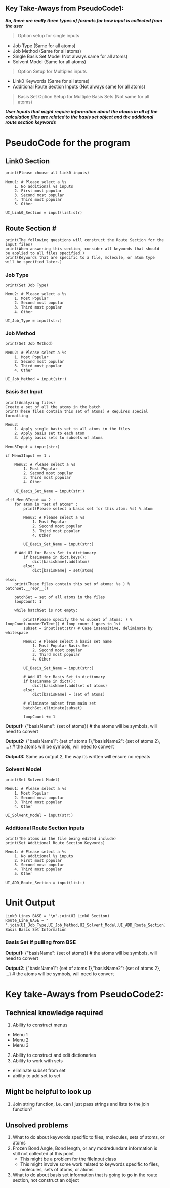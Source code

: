 ## Key Take-Aways from PseudoCode1:

***So, there are really three types of formats for how input is collected from the user***

> Option setup for single inputs
- Job Type (Same for all atoms)
- Job Method (Same for all atoms)
- Single Basis Set Model (Not always same for all atoms)
- Solvent Model (Same for all atoms)

> Option Setup for Multiples inputs
- Link0 Keywords (Same for all atoms)
- Additional Route Section Inputs (Not always same for all atoms)
> Basis Set Option Setup for Multiple Basis Sets (Not same for all atoms)

***User Inputs that might require information about the atoms in all of the calculation files are related to the basis set object and the additional route section keywords***

# PseudoCode for the program

## Link0 Section
    print(Please choose all link0 inputs)

    Menu1: # Please select a %s
        1. No additional %s inputs 
        2. First most popular
        3. Second most popular
        4. Third most popular
        5. Other

    UI_Link0_Section = input(list:str)

## Route Section *#*
    print(The following questions will construct the Route Section for the input files)
    print(When answering this section, consider all keywords that should be applied to all files specified.)
    print(Keywords that are specific to a file, molecule, or atom type will be specified later.)

### Job Type
    print(Set Job Type)

    Menu2: # Please select a %s
        1. Most Popular 
        2. Second most popular
        3. Third most popular
        4. Other

    UI_Job_Type = input(str:)

### Job Method
    print(Set Job Method)

    Menu2: # Please select a %s
        1. Most Popular 
        2. Second most popular
        3. Third most popular
        4. Other

    UI_Job_Method = input(str:)

### Basis Set Input

    print(Analyzing files)
    Create a set of all the atoms in the batch
    print(These files contain this set of atoms) # Requires special formatting

    Menu3:
        1. Apply single basis set to all atoms in the files
        2. Apply basis set to each atom
        3. Apply basis sets to subsets of atoms

    Menu3Input = input(str:)

    if Menu3Input == 1 :

        Menu2: # Please select a %s
            1. Most Popular 
            2. Second most popular
            3. Third most popular
            4. Other

        UI_Basis_Set_Name = input(str:)

    elif Menu3Input == 2 :
        for atom in "set of atoms" :
            print(Please select a basis set for this atom: %s) % atom

            Menu2: # Please select a %s
                1. Most Popular 
                2. Second most popular
                3. Third most popular
                4. Other

            UI_Basis_Set_Name = input(str:)

        # Add UI for Basis Set to dictionary
            if basisName in dict.keys():
                dict[basisName].add(atom)
            else:
                dict[basisName] = set(atom)

    else:
        print(These files contain this set of atoms: %s ) % batchSet.__repr__()

        batchSet = set of all atoms in the files
        loopCount: 1

        while batchSet is not empty:

            print(Please specify the %s subset of atoms: ) % loopCount.numberToText() # loop count 1 goes to 1st
            subset = input(set:str) # Case insensitive, deliminate by whitespace

            Menu2: # Please select a basis set name
                1. Most Popular Basis Set
                2. Second most popular
                3. Third most popular
                4. Other

            UI_Basis_Set_Name = input(str:)

            # Add UI for Basis Set to dictionary
            if basisname in dict():
                dict[basisName].add(set of atoms)
            else:
                dict[basisName] = (set of atoms)
            
            # eliminate subset from main set
            batchSet.eliminate(subset)

            loopCount += 1

**Output1:** {"basisName": {set of atoms}} # the atoms will be symbols, will need to convert

**Output2:** {"basisName1": {set of atoms 1},"basisName2": {set of atoms 2}, ...} # the atoms will be symbols, will need to convert

**Output3:** Same as output 2, the way its written will ensure no repeats

### Solvent Model
    print(Set Solvent Model)

    Menu1: # Please select a %s
        1. Most Popular 
        2. Second most popular
        3. Third most popular
        4. Other

    UI_Solvent_Model = input(str:)

### Additional Route Section Inputs
    print(The atoms in the file being edited include)
    print(Set Additional Route Section Keywords)

    Menu1: # Please select a %s
        1. No additional %s inputs 
        2. First most popular
        3. Second most popular
        4. Third most popular
        5. Other

    UI_ADD_Route_Section = input(list:)

# Unit Output
    Link0_Lines_BASE = "\n".join(UI_Link0_Section) 
    Route_Line_BASE = " ".join(UI_Job_Type,UI_Job_Method,UI_Solvent_Model,UI_ADD_Route_Section)
    Basis Basis Set Information

### Basis Set if pulling from BSE

**Output1:** {"basisName": {set of atoms}} # the atoms will be symbols, will need to convert

**Output2:** {"basisName1": {set of atoms 1},"basisName2": {set of atoms 2}, ...} # the atoms will be symbols, will need to convert

# Key take-Aways from PseudoCode2:

## Technical knowledge required

1. Ability to construct menus
- Menu 1
- Menu 2
- Menu 3
2. Ability to construct and edit dictionaries
3. Ability to work with sets
- eliminate subset from set
 - ability to add set to set

## Might be helpful to look up
1. Join string function, i.e. can I just pass strings and lists to the join function?

## Unsolved problems
1. What to do about keywords specific to files, molecules, sets of atoms, or atoms
2. Frozen Bond Angle, Bond length, or any modredundant information is still not collected at this point
   - This might be a problem for the fileInput class
   - This might involve some work related to keywords specific to files, molecules, sets of atoms, or atoms
3. What to do about basis set information that is going to go in the route section, not construct an object